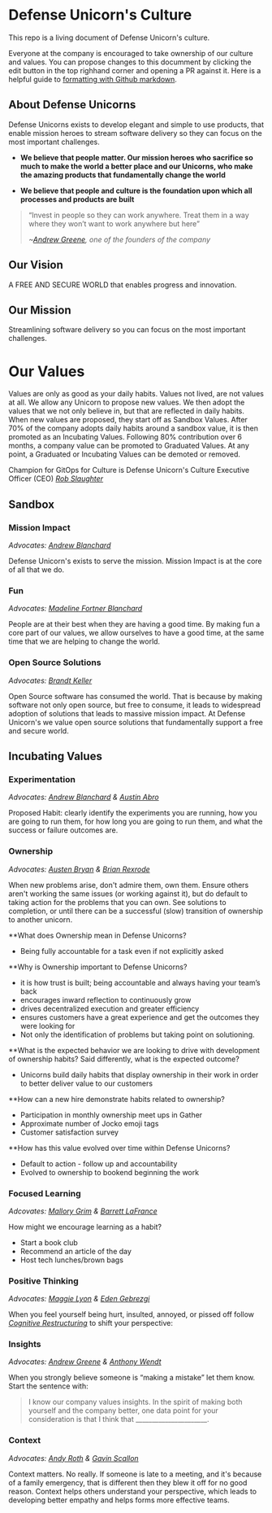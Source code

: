 # Defense Unicorn's Culture
This repo is a living document of Defense Unicorn's culture. 

Everyone at the company is encouraged to take ownership of our culture and values. You can propose changes to this documment by clicking the edit button in the top righhand corner and opening a PR against it. Here is a helpful guide to [formatting with Github markdown](https://docs.github.com/en/get-started/writing-on-github/getting-started-with-writing-and-formatting-on-github/basic-writing-and-formatting-syntax).

## About Defense Unicorns
Defense Unicorns exists to develop elegant and simple to use products, that enable mission heroes to stream software delivery so they can focus on the most important challenges.

- **We believe that people matter. Our mission heroes who sacrifice so much to make the world a better place and our Unicorns, who make the amazing products that fundamentally change the world**

- **We believe that people and culture is the foundation upon which all processes and products are built**

>“Invest in people so they can work anywhere. Treat them in a way where they won’t want to work anywhere but here”
>
> *~[Andrew Greene](https://github.com/andrewsgreene), one of the founders of the company*

## Our Vision

A FREE AND SECURE WORLD that enables progress and innovation.

## Our Mission

Streamlining software delivery so you can focus on the most important challenges.

# Our Values

Values are only as good as your daily habits. Values not lived, are not values at all. We allow any Unicorn to propose new values. We then adopt the values that we not only believe in, but that are reflected in daily habits.  When new values are proposed, they start off as Sandbox Values.  After 70% of the company adopts daily habits around a sandbox value, it is then promoted as an Incubating Values. Following 80% contribution over 6 months, a company value can be promoted to Graduated Values.  At any point, a Graduated or Incubating Values can be demoted or removed. 

Champion for GitOps for Culture is Defense Unicorn's Culture Executive Officer (CEO) *[Rob Slaughter](https://github.com/unicornbunny182)*

## Sandbox

### Mission Impact

*Advocates: [Andrew Blanchard](https://github.com/blancharda)*

Defense Unicorn's exists to serve the mission. Mission Impact is at the core of all that we do. 

### Fun

*Advocates: [Madeline Fortner Blanchard](https://github.com/Madeline-UX)*

People are at their best when they are having a good time.  By making fun a core part of our values, we allow ourselves to have a good time, at the same time that we are helping to change the world. 

### Open Source Solutions

*Advocates: [Brandt Keller](https://github.com/brandtkeller)*

Open Source software has consumed the world. That is because by making software not only open source, but free to consume, it leads to widespread adoption of solutions that leads to massive mission impact. At Defense Unicorn's we value open source solutions that fundamentally support a free and secure world. 


## Incubating Values

### Experimentation

*Advocates: [Andrew Blanchard](https://github.com/blancharda) & [Austin Abro](https://github.com/AustinAbro321)*

Proposed Habit: clearly identify the experiments you are running, how you are going to run them, for how long you are going to run them, and what the success or failure outcomes are.

### Ownership

*Advocates: [Austen Bryan](https://github.com/austenbryan) & [Brian Rexrode](https://github.com/brianrexrode)*

When new problems arise, don't admire them, own them. Ensure others aren't working the same issues (or working against it), but do default to taking action for the problems that you can own. See solutions to completion, or until there can be a successful (slow) transition of ownership to another unicorn.

**What does Ownership mean in Defense Unicorns? 
- Being fully accountable for a task even if not explicitly asked

**Why is Ownership important to Defense Unicorns?
- it is how trust is built; being accountable and always having your team’s back
- encourages inward reflection to continuously grow
- drives decentralized execution and greater efficiency
- ensures customers have a great experience and get the outcomes they were looking for
- Not only the identification of problems but taking point on solutioning.

**What is the expected behavior we are looking to drive with development of ownership habits? Said differently, what is the expected outcome?
- Unicorns build daily habits that display ownership in their work in order to better deliver value to our customers

**How can a new hire demonstrate habits related to ownership?
- Participation in monthly ownership meet ups in Gather
- Approximate number of Jocko emoji tags
- Customer satisfaction survey

**How has this value evolved over time within Defense Unicorns? 
- Default to action - follow up and accountability
- Evolved to ownership to bookend beginning the work

### Focused Learning

*Adcovates: [Mallory Grim](https://github.com/mgrim2) & [Barrett LaFrance](https://github.com/btlghrants)*

How might we encourage learning as a habit?
- Start a book club
- Recommend an article of the day
- Host tech lunches/brown bags

### Positive Thinking

*Advocates: [Maggie Lyon](https://github.com/MaggieFrances) & [Eden Gebrezgi](https://github.com/edengebrezgi)*

When you feel yourself being hurt, insulted, annoyed, or pissed off follow *[Cognitive Restructuring](https://www.mindtools.com/pages/article/newTCS_81.htm)* to shift your perspective:

### Insights

*Advocates: [Andrew Greene](https://github.com/andrewsgreene) & [Anthony Wendt](https://github.com/anthonywendt)*

When you strongly believe someone is “making a mistake” let them know. Start the sentence with:
> I know our company values insights. In the spirit of making both yourself and the company better, one data point for your consideration is that I think that ______________________.

### Context 

*Advocates: [Andy Roth](https://github.com/blancharda) & [Gavin Scallon](https://github.com/gscallon)* 

Context matters. No really. If someone is late to a meeting, and it's because of a family emergency, that is different then they blew it off for no good reason. Context helps others understand your perspective, which leads to developing better empathy and helps forms more effective teams. 
